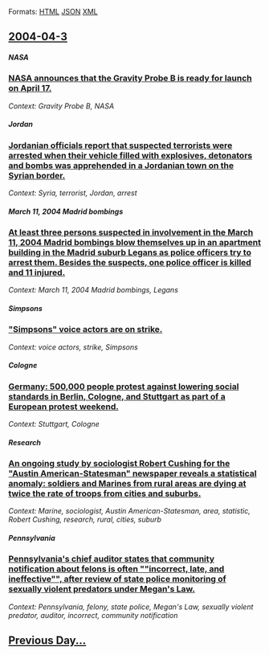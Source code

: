
Formats: [HTML](2004/04/3/index.html)  [JSON](2004/04/3/index.json)  [XML](2004/04/3/index.xml)  

## [2004-04-3](/news/2004/04/3/index.md)

##### NASA
### [ NASA announces that the Gravity Probe B is ready for launch on April 17. ](/news/2004/04/3/nasa-announces-that-the-gravity-probe-b-is-ready-for-launch-on-april-17.md)
_Context: Gravity Probe B, NASA_

##### Jordan
### [ Jordanian officials report that suspected terrorists were arrested when their vehicle filled with explosives, detonators and bombs was apprehended in a Jordanian town on the Syrian border. ](/news/2004/04/3/jordanian-officials-report-that-suspected-terrorists-were-arrested-when-their-vehicle-filled-with-explosives-detonators-and-bombs-was-appr.md)
_Context: Syria, terrorist, Jordan, arrest_

##### March 11, 2004 Madrid bombings
### [ At least three persons suspected in involvement in the March 11, 2004 Madrid bombings blow themselves up in an apartment building in the Madrid suburb Legans as police officers try to arrest them. Besides the suspects, one police officer is killed and 11 injured. ](/news/2004/04/3/at-least-three-persons-suspected-in-involvement-in-the-march-11-2004-madrid-bombings-blow-themselves-up-in-an-apartment-building-in-the-ma.md)
_Context: March 11, 2004 Madrid bombings, Legans_

##### Simpsons
### [ "Simpsons" voice actors are on strike. ](/news/2004/04/3/simpsons-voice-actors-are-on-strike.md)
_Context: voice actors, strike, Simpsons_

##### Cologne
### [ Germany: 500,000 people protest against lowering social standards in Berlin, Cologne, and Stuttgart as part of a European protest weekend. ](/news/2004/04/3/germany-500-000-people-protest-against-lowering-social-standards-in-berlin-cologne-and-stuttgart-as-part-of-a-european-protest-weekend.md)
_Context: Stuttgart, Cologne_

##### Research
### [ An ongoing study by sociologist Robert Cushing for the "Austin American-Statesman" newspaper reveals a statistical anomaly: soldiers and Marines from rural areas are dying at twice the rate of troops from cities and suburbs. ](/news/2004/04/3/an-ongoing-study-by-sociologist-robert-cushing-for-the-austin-american-statesman-newspaper-reveals-a-statistical-anomaly-soldiers-and-ma.md)
_Context: Marine, sociologist, Austin American-Statesman, area, statistic, Robert Cushing, research, rural, cities, suburb_

##### Pennsylvania
### [ Pennsylvania's chief auditor states that community notification about felons is often ""incorrect, late, and ineffective"", after review of state police monitoring of sexually violent predators under Megan's Law. ](/news/2004/04/3/pennsylvania-s-chief-auditor-states-that-community-notification-about-felons-is-often-incorrect-late-and-ineffective-after-review-of.md)
_Context: Pennsylvania, felony, state police, Megan's Law, sexually violent predator, auditor, incorrect, community notification_

## [Previous Day...](/news/2004/04/2/index.md)

